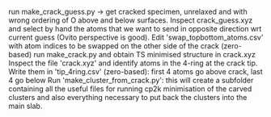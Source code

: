 run make_crack_guess.py -> get cracked specimen, unrelaxed and with wrong ordering of O above and below surfaces.
Inspect crack_guess.xyz and select by hand the atoms that we want to send in opposite direction wrt current guess (Ovito perspective is good).
Edit 'swap_topbottom_atoms.csv' with atom indices to be swapped on the other side of the crack (zero-based)
run make_crack.py and obtain TS minimised structure in crack.xyz
Inspect the file 'crack.xyz' and identify atoms in the 4-ring at the crack tip. Write them in 'tip_4ring.csv' (zero-based): first 4 atoms go above crack, last 4 go below
Run 'make_cluster_from_crack.py': this will create a subfolder containing all the useful files for running cp2k minimisation of the carved clusters and also everything necessary to put back the clusters into the main slab.

